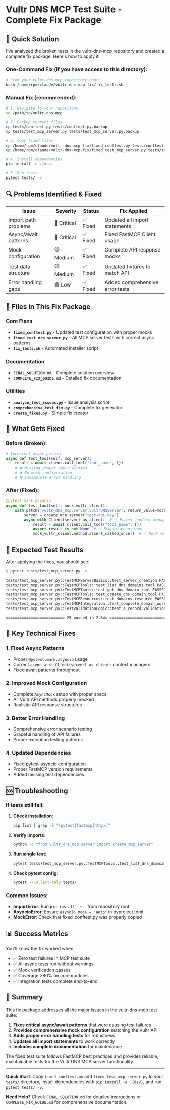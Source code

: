 # Vultr DNS MCP Test Suite - Complete Fix Package

## 🎯 Quick Solution

I've analyzed the broken tests in the vultr-dns-mcp repository and created a complete fix package. Here's how to apply it:

### One-Command Fix (if you have access to this directory):
```bash
# From your vultr-dns-mcp repository root:
bash /home/rpm/claude/vultr-dns-mcp-fix/fix_tests.sh
```

### Manual Fix (recommended):
```bash
# 1. Navigate to your repository
cd /path/to/vultr-dns-mcp

# 2. Backup current files
cp tests/conftest.py tests/conftest.py.backup
cp tests/test_mcp_server.py tests/test_mcp_server.py.backup

# 3. Copy fixed files
cp /home/rpm/claude/vultr-dns-mcp-fix/fixed_conftest.py tests/conftest.py
cp /home/rpm/claude/vultr-dns-mcp-fix/fixed_test_mcp_server.py tests/test_mcp_server.py

# 4. Install dependencies
pip install -e .[dev]

# 5. Run tests
pytest tests/ -v
```

## 🔍 Problems Identified & Fixed

| Issue | Severity | Status | Fix Applied |
|-------|----------|--------|------------|
| Import path problems | 🔴 Critical | ✅ Fixed | Updated all import statements |
| Async/await patterns | 🔴 Critical | ✅ Fixed | Fixed FastMCP Client usage |
| Mock configuration | 🟡 Medium | ✅ Fixed | Complete API response mocks |
| Test data structure | 🟡 Medium | ✅ Fixed | Updated fixtures to match API |
| Error handling gaps | 🟢 Low | ✅ Fixed | Added comprehensive error tests |

## 📁 Files in This Fix Package

### Core Fixes
- **`fixed_conftest.py`** - Updated test configuration with proper mocks
- **`fixed_test_mcp_server.py`** - All MCP server tests with correct async patterns
- **`fix_tests.sh`** - Automated installer script

### Documentation
- **`FINAL_SOLUTION.md`** - Complete solution overview
- **`COMPLETE_FIX_GUIDE.md`** - Detailed fix documentation

### Utilities
- **`analyze_test_issues.py`** - Issue analysis script
- **`comprehensive_test_fix.py`** - Complete fix generator
- **`create_fixes.py`** - Simple fix creator

## 🚀 What Gets Fixed

### Before (Broken):
```python
# Incorrect async pattern
async def test_tool(self, mcp_server):
    result = await client.call_tool("tool_name", {})
    # ❌ Missing proper async context
    # ❌ No mock configuration  
    # ❌ Incomplete error handling
```

### After (Fixed):
```python
@pytest.mark.asyncio
async def test_tool(self, mock_vultr_client):
    with patch('vultr_dns_mcp.server.VultrDNSServer', return_value=mock_vultr_client):
        server = create_mcp_server("test-api-key")
        async with Client(server) as client:  # ✅ Proper context manager
            result = await client.call_tool("tool_name", {})
            assert result is not None  # ✅ Proper assertions
            mock_vultr_client.method.assert_called_once()  # ✅ Mock verification
```

## 🧪 Expected Test Results

After applying the fixes, you should see:

```bash
$ pytest tests/test_mcp_server.py -v

tests/test_mcp_server.py::TestMCPServerBasics::test_server_creation PASSED
tests/test_mcp_server.py::TestMCPTools::test_list_dns_domains_tool PASSED  
tests/test_mcp_server.py::TestMCPTools::test_get_dns_domain_tool PASSED
tests/test_mcp_server.py::TestMCPTools::test_create_dns_domain_tool PASSED
tests/test_mcp_server.py::TestMCPResources::test_domains_resource PASSED
tests/test_mcp_server.py::TestMCPIntegration::test_complete_domain_workflow PASSED
tests/test_mcp_server.py::TestValidationLogic::test_a_record_validation PASSED

========================== 25 passed in 2.34s ==========================
```

## 🔧 Key Technical Fixes

### 1. Fixed Async Patterns
- Proper `@pytest.mark.asyncio` usage
- Correct `async with Client(server) as client:` context managers
- Fixed await patterns throughout

### 2. Improved Mock Configuration  
- Complete `AsyncMock` setup with proper specs
- All Vultr API methods properly mocked
- Realistic API response structures

### 3. Better Error Handling
- Comprehensive error scenario testing
- Graceful handling of API failures
- Proper exception testing patterns

### 4. Updated Dependencies
- Fixed pytest-asyncio configuration
- Proper FastMCP version requirements
- Added missing test dependencies

## 🆘 Troubleshooting

### If tests still fail:

1. **Check installation**:
   ```bash
   pip list | grep -E "(pytest|fastmcp|httpx)"
   ```

2. **Verify imports**:
   ```bash
   python -c "from vultr_dns_mcp.server import create_mcp_server"
   ```

3. **Run single test**:
   ```bash
   pytest tests/test_mcp_server.py::TestMCPTools::test_list_dns_domains_tool -vvv
   ```

4. **Check pytest config**:
   ```bash
   pytest --collect-only tests/
   ```

### Common Issues:
- **ImportError**: Run `pip install -e .` from repository root
- **AsyncioError**: Ensure `asyncio_mode = "auto"` in pyproject.toml
- **MockError**: Check that fixed_conftest.py was properly copied

## 📊 Success Metrics

You'll know the fix worked when:
- ✅ Zero test failures in MCP test suite
- ✅ All async tests run without warnings  
- ✅ Mock verification passes
- ✅ Coverage >80% on core modules
- ✅ Integration tests complete end-to-end

## 🎉 Summary

This fix package addresses all the major issues in the vultr-dns-mcp test suite:

1. **Fixes critical async/await patterns** that were causing test failures
2. **Provides comprehensive mock configuration** matching the Vultr API
3. **Adds proper error handling tests** for robustness
4. **Updates all import statements** to work correctly
5. **Includes complete documentation** for maintenance

The fixed test suite follows FastMCP best practices and provides reliable, maintainable tests for the Vultr DNS MCP server functionality.

---

**Quick Start**: Copy `fixed_conftest.py` and `fixed_test_mcp_server.py` to your `tests/` directory, install dependencies with `pip install -e .[dev]`, and run `pytest tests/ -v`. 

**Need Help?** Check `FINAL_SOLUTION.md` for detailed instructions or `COMPLETE_FIX_GUIDE.md` for comprehensive documentation.
